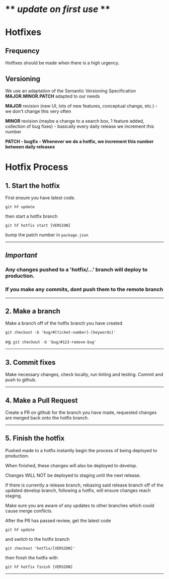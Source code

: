 # ** *update on first use* **
# Hotfixes

## Frequency
Hotfixes should be made when there is a high urgency. 

## Versioning
We use an adaptation of the Semantic Versioning Specification **MAJOR.MINOR.PATCH** adapted to our needs

**MAJOR** revision (new UI, lots of new features, conceptual change, etc.) - we don't change this very often

**MINOR** revision (maybe a change to a search box, 1 feature added, collection of bug fixes) - basically every daily release we increment this number

<strong>**PATCH** - bugfix - Whenever we do a hotfix, we increment this number between daily releases </strong>

# Hotfix Process
## 1. Start the hotfix
First ensure you have latest code.

```
git hf update
```
then start a hotfix branch 
```
git hf hotfix start [VERSION]
```
bump the patch number in `package.json`

---
## *Important* 
### Any changes pushed to a 'hotfix/...' branch will deploy to production.
### If you make any commits, dont push them to the remote branch 

---

## 2. Make a branch

Make a branch off of the hotfix branch you have created

```
git checkout -b 'bug/#[ticket-number]-[keywords]'
```
eg. `git checkout -b 'bug/#123-remove-bug'`

---
## 3. Commit fixes
Make necessary changes, check locally, run linting and testing.
Commit and push to github.

---
## 4. Make a Pull Request
Create a PR on github for the branch you have made, requested changes are merged back onto the hotfix branch.

---
## 5. Finish the hotfix

Pushed made to a hotfix instantly begin the process of being deployed to production. 

When finished, these changes will also be deployed to develop.

Changes WILL NOT be deployed to staging until the next release.

If there is currently a release branch, rebasing said release branch off of the updated develop branch, following a hotfix, will ensure changes reach staging.

Make sure you are aware of any updates to other branches which could cause merge conflicts.

After the PR has passed review, get the latest code
```
git hf update
```
and switch to the hotfix branch
```
git checkout 'hotfix/[VERSION]'
```
then finish the hotfix with
```
git hf hotfix finish [VERSION]
```
---
